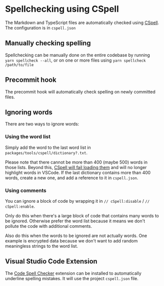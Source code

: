 # Spellchecking using CSpell

The Markdown and TypeScript files are automatically checked using [CSpell](https://cspell.org/). The configuration is in `cspell.json`

## Manually checking spelling

Spellchecking can be manually done on the entire codebase by running `yarn spellcheck --all`, or on one or more files using `yarn spellcheck /path/to/file`

## Precommit hook

The precommit hook will automatically check spelling on newly committed files.

## Ignoring words

There are two ways to ignore words:

### Using the word list

Simply add the word to the last word list in `packages/tools/cspell/dictionary?.txt`.

Please note that there cannot be more than 400 (maybe 500) words in those lists. Beyond this, [CSpell will fail loading them](https://github.com/streetsidesoftware/cspell/issues/5222) and will no longer highlight words in VSCode. If the last dictionary contains more than 400 words, create a new one, and add a reference to it in `cspell.json`.

### Using comments

You can ignore a block of code by wrapping it in `// cSpell:disable` / `// cSpell:enable`.

Only do this when there's a large block of code that contains many words to be ignored. Otherwise prefer the word list because it means we don't pollute the code with additional comments.

Also do this when the words to be ignored are not actually words. One example is encrypted data because we don't want to add random meaningless strings to the word list.

## Visual Studio Code Extension

The [Code Spell Checker](https://marketplace.visualstudio.com/items?itemName=streetsidesoftware.code-spell-checker) extension can be installed to automatically underline spelling mistakes. It will use the project `cspell.json` file.